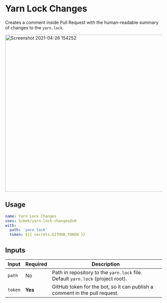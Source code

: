 # Yarn Lock Changes

Creates a comment inside Pull Request with the human-readable summary of changes to the `yarn.lock`.

<img width="506" alt="Screenshot 2021-04-26 154252" src="https://user-images.githubusercontent.com/719641/116092424-17dbe100-a6a6-11eb-9725-78bf42f836b4.png">

## Usage

```yml
name: Yarn Lock Changes
uses: Simek/yarn-lock-changes@v0
with:
  path: 'yarn.lock'
  token: ${{ secrets.GITHUB_TOKEN }}
```

## Inputs

| Input | Required | Description |
| --- | --- | --- |
| `path` | No | Path in repository to the `yarn.lock` file. Default `yarn.lock` (project root). |
| `token` | **Yes** | GitHub token for the bot, so it can publish a comment in the pull request. |
